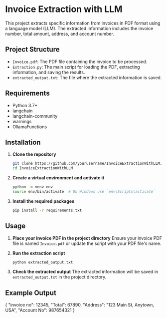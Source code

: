 # Invoice Extraction with LLM

This project extracts specific information from invoices in PDF format using a language model (LLM). The extracted information includes the invoice number, total amount, address, and account number.

## Project Structure

- `Invoice.pdf`: The PDF file containing the invoice to be processed.
- `Extraction.py`: The main script for loading the PDF, extracting information, and saving the results.
- `extracted_output.txt`: The file where the extracted information is saved.

## Requirements

- Python 3.7+
- langchain
- langchain-community
- warnings
- OllamaFunctions

## Installation

1. **Clone the repository**
    ```bash
    git clone https://github.com/yourusername/InvoiceExtractionWithLLM.git
    cd InvoiceExtractionWithLLM
    ```

2. **Create a virtual environment and activate it**
    ```bash
    python -m venv env
    source env/bin/activate  # On Windows use `env\Scripts\activate`
    ```

3. **Install the required packages**
    ```bash
    pip install -r requirements.txt
    ```

## Usage

1. **Place your invoice PDF in the project directory**
    Ensure your invoice PDF file is named `Invoice.pdf` or update the script with your PDF file's name.

2. **Run the extraction script**
    ```bash
    python extracted_output.txt
    ```

3. **Check the extracted output**
    The extracted information will be saved in `extracted_output.txt` in the project directory.

## Example Output
{
"invoice no": 12345,
"Total": 67890,
"Address": "123 Main St, Anytown, USA",
"Account No": 987654321
}
